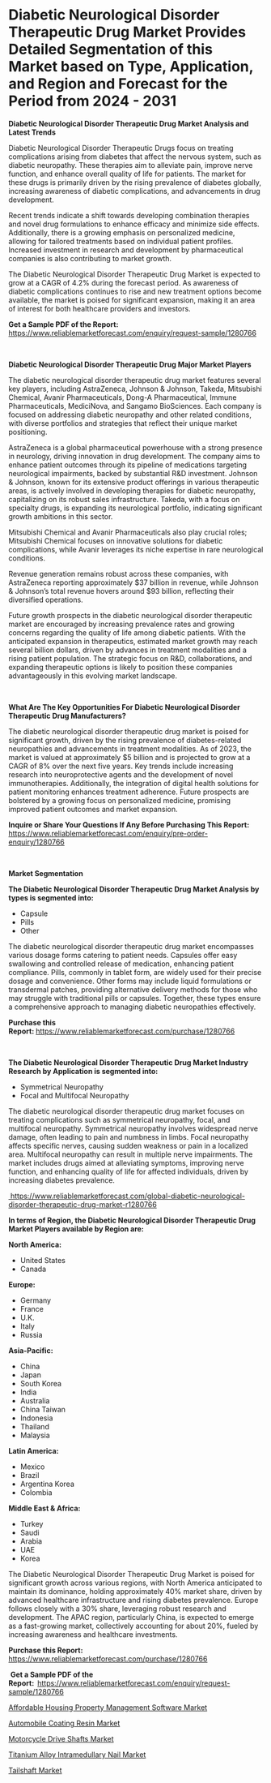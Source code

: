 <p><h1>Diabetic Neurological Disorder Therapeutic Drug Market Provides Detailed Segmentation of this Market based on Type, Application, and Region and Forecast for the Period from 2024 - 2031</h1></p><p><strong>Diabetic Neurological Disorder Therapeutic Drug Market Analysis and Latest Trends</strong></p>
<p><p>Diabetic Neurological Disorder Therapeutic Drugs focus on treating complications arising from diabetes that affect the nervous system, such as diabetic neuropathy. These therapies aim to alleviate pain, improve nerve function, and enhance overall quality of life for patients. The market for these drugs is primarily driven by the rising prevalence of diabetes globally, increasing awareness of diabetic complications, and advancements in drug development.</p><p>Recent trends indicate a shift towards developing combination therapies and novel drug formulations to enhance efficacy and minimize side effects. Additionally, there is a growing emphasis on personalized medicine, allowing for tailored treatments based on individual patient profiles. Increased investment in research and development by pharmaceutical companies is also contributing to market growth.</p><p>The Diabetic Neurological Disorder Therapeutic Drug Market is expected to grow at a CAGR of 4.2% during the forecast period. As awareness of diabetic complications continues to rise and new treatment options become available, the market is poised for significant expansion, making it an area of interest for both healthcare providers and investors.</p></p>
<p><strong>Get a Sample PDF of the Report:&nbsp;</strong> <a href="https://www.reliablemarketforecast.com/enquiry/request-sample/1280766?utm_campaign=1144&utm_medium=2&utm_source=Github&utm_content=ia&utm_term=10122024&utm_id=diabetic-neurological-disorder-therapeutic-drug">https://www.reliablemarketforecast.com/enquiry/request-sample/1280766</a></p>
<p>&nbsp;</p>
<p><strong>Diabetic Neurological Disorder Therapeutic Drug Major Market Players</strong></p>
<p><p>The diabetic neurological disorder therapeutic drug market features several key players, including AstraZeneca, Johnson & Johnson, Takeda, Mitsubishi Chemical, Avanir Pharmaceuticals, Dong-A Pharmaceutical, Immune Pharmaceuticals, MediciNova, and Sangamo BioSciences. Each company is focused on addressing diabetic neuropathy and other related conditions, with diverse portfolios and strategies that reflect their unique market positioning.</p><p>AstraZeneca is a global pharmaceutical powerhouse with a strong presence in neurology, driving innovation in drug development. The company aims to enhance patient outcomes through its pipeline of medications targeting neurological impairments, backed by substantial R&D investment. Johnson & Johnson, known for its extensive product offerings in various therapeutic areas, is actively involved in developing therapies for diabetic neuropathy, capitalizing on its robust sales infrastructure. Takeda, with a focus on specialty drugs, is expanding its neurological portfolio, indicating significant growth ambitions in this sector.</p><p>Mitsubishi Chemical and Avanir Pharmaceuticals also play crucial roles; Mitsubishi Chemical focuses on innovative solutions for diabetic complications, while Avanir leverages its niche expertise in rare neurological conditions. </p><p>Revenue generation remains robust across these companies, with AstraZeneca reporting approximately $37 billion in revenue, while Johnson & Johnson’s total revenue hovers around $93 billion, reflecting their diversified operations. </p><p>Future growth prospects in the diabetic neurological disorder therapeutic market are encouraged by increasing prevalence rates and growing concerns regarding the quality of life among diabetic patients. With the anticipated expansion in therapeutics, estimated market growth may reach several billion dollars, driven by advances in treatment modalities and a rising patient population. The strategic focus on R&D, collaborations, and expanding therapeutic options is likely to position these companies advantageously in this evolving market landscape.</p></p>
<p>&nbsp;</p>
<p><strong>What Are The Key Opportunities For Diabetic Neurological Disorder Therapeutic Drug Manufacturers?</strong></p>
<p><p>The diabetic neurological disorder therapeutic drug market is poised for significant growth, driven by the rising prevalence of diabetes-related neuropathies and advancements in treatment modalities. As of 2023, the market is valued at approximately $5 billion and is projected to grow at a CAGR of 8% over the next five years. Key trends include increasing research into neuroprotective agents and the development of novel immunotherapies. Additionally, the integration of digital health solutions for patient monitoring enhances treatment adherence. Future prospects are bolstered by a growing focus on personalized medicine, promising improved patient outcomes and market expansion.</p></p>
<p><strong>Inquire or Share Your Questions If Any Before Purchasing This Report:</strong> <a href="https://www.reliablemarketforecast.com/enquiry/pre-order-enquiry/1280766?utm_campaign=1144&utm_medium=2&utm_source=Github&utm_content=ia&utm_term=10122024&utm_id=diabetic-neurological-disorder-therapeutic-drug">https://www.reliablemarketforecast.com/enquiry/pre-order-enquiry/1280766</a></p>
<p>&nbsp;</p>
<p><strong>Market Segmentation</strong></p>
<p><strong>The Diabetic Neurological Disorder Therapeutic Drug Market Analysis by types is segmented into:</strong></p>
<p><ul><li>Capsule</li><li>Pills</li><li>Other</li></ul></p>
<p><p>The diabetic neurological disorder therapeutic drug market encompasses various dosage forms catering to patient needs. Capsules offer easy swallowing and controlled release of medication, enhancing patient compliance. Pills, commonly in tablet form, are widely used for their precise dosage and convenience. Other forms may include liquid formulations or transdermal patches, providing alternative delivery methods for those who may struggle with traditional pills or capsules. Together, these types ensure a comprehensive approach to managing diabetic neuropathies effectively.</p></p>
<p><strong>Purchase this Report:&nbsp;</strong><a href="https://www.reliablemarketforecast.com/purchase/1280766?utm_campaign=1144&utm_medium=2&utm_source=Github&utm_content=ia&utm_term=10122024&utm_id=diabetic-neurological-disorder-therapeutic-drug">https://www.reliablemarketforecast.com/purchase/1280766</a></p>
<p>&nbsp;</p>
<p><strong>The Diabetic Neurological Disorder Therapeutic Drug Market Industry Research by Application is segmented into:</strong></p>
<p><ul><li>Symmetrical Neuropathy</li><li>Focal and Multifocal Neuropathy</li></ul></p>
<p><p>The diabetic neurological disorder therapeutic drug market focuses on treating complications such as symmetrical neuropathy, focal, and multifocal neuropathy. Symmetrical neuropathy involves widespread nerve damage, often leading to pain and numbness in limbs. Focal neuropathy affects specific nerves, causing sudden weakness or pain in a localized area. Multifocal neuropathy can result in multiple nerve impairments. The market includes drugs aimed at alleviating symptoms, improving nerve function, and enhancing quality of life for affected individuals, driven by increasing diabetes prevalence.</p></p>
<p><a href="https://www.reliablemarketforecast.com/global-diabetic-neurological-disorder-therapeutic-drug-market-r1280766?utm_campaign=1144&utm_medium=2&utm_source=Github&utm_content=ia&utm_term=10122024&utm_id=diabetic-neurological-disorder-therapeutic-drug">&nbsp;https://www.reliablemarketforecast.com/global-diabetic-neurological-disorder-therapeutic-drug-market-r1280766</a></p>
<p><strong>In terms of Region, the Diabetic Neurological Disorder Therapeutic Drug Market Players available by Region are:</strong></p>
<p>
    <p> <strong> North America: </strong>
        <ul>
            <li>United States</li>
            <li>Canada</li>
        </ul>
        </p> 
    <p> <strong> Europe: </strong>
        <ul>
            <li>Germany</li>
            <li>France</li>
            <li>U.K.</li>
            <li>Italy</li>
            <li>Russia</li>
        </ul>
        </p> 
    <p> <strong> Asia-Pacific: </strong>
        <ul>
            <li>China</li>
            <li>Japan</li>
            <li>South Korea</li>
            <li>India</li>
            <li>Australia</li>
            <li>China Taiwan</li>
            <li>Indonesia</li>
            <li>Thailand</li>
            <li>Malaysia</li>
        </ul>
        </p> 
    <p> <strong> Latin America: </strong>
        <ul>
            <li>Mexico</li>
            <li>Brazil</li>
            <li>Argentina Korea</li>
            <li>Colombia</li>
        </ul>
        </p> 
    <p> <strong> Middle East & Africa: </strong>
        <ul>
            <li>Turkey</li>
            <li>Saudi</li>
            <li>Arabia</li>
            <li>UAE</li>
            <li>Korea</li>
        </ul>
    </p>
    </p>
<p><p>The Diabetic Neurological Disorder Therapeutic Drug Market is poised for significant growth across various regions, with North America anticipated to maintain its dominance, holding approximately 40% market share, driven by advanced healthcare infrastructure and rising diabetes prevalence. Europe follows closely with a 30% share, leveraging robust research and development. The APAC region, particularly China, is expected to emerge as a fast-growing market, collectively accounting for about 20%, fueled by increasing awareness and healthcare investments.</p></p>
<p><strong>Purchase this Report: </strong><a href="https://www.reliablemarketforecast.com/purchase/1280766?utm_campaign=1144&utm_medium=2&utm_source=Github&utm_content=ia&utm_term=10122024&utm_id=diabetic-neurological-disorder-therapeutic-drug">https://www.reliablemarketforecast.com/purchase/1280766</a></p>
<p>&nbsp;<strong>Get a Sample PDF of the Report:&nbsp;&nbsp;</strong><a href="https://www.reliablemarketforecast.com/enquiry/request-sample/1280766?utm_campaign=1144&utm_medium=2&utm_source=Github&utm_content=ia&utm_term=10122024&utm_id=diabetic-neurological-disorder-therapeutic-drug">https://www.reliablemarketforecast.com/enquiry/request-sample/1280766</a></p>
<p><strong></strong></p>
<p><p><a href="https://www.linkedin.com/pulse/thorough-examinati-insightronics-rah0f?utm_campaign=1144&utm_medium=2&utm_source=Github&utm_content=ia&utm_term=10122024&utm_id=diabetic-neurological-disorder-therapeutic-drug">Affordable Housing Property Management Software Market</a></p><p><a href="https://github.com/lashaunm5st/Market-Research-Report-List-1/blob/main/automobile-coating-resin-market.md?utm_campaign=1144&utm_medium=2&utm_source=Github&utm_content=ia&utm_term=10122024&utm_id=diabetic-neurological-disorder-therapeutic-drug">Automobile Coating Resin Market</a></p><p><a href="https://www.linkedin.com/pulse/revenue-demand-motorcycle-drive-shafts-market-projected-146-7lame?utm_campaign=1144&utm_medium=2&utm_source=Github&utm_content=ia&utm_term=10122024&utm_id=diabetic-neurological-disorder-therapeutic-drug">Motorcycle Drive Shafts Market</a></p><p><a href="https://github.com/osbornrdaflalo/Market-Research-Report-List-1/blob/main/titanium-alloy-intramedullary-nail-market.md?utm_campaign=1144&utm_medium=2&utm_source=Github&utm_content=ia&utm_term=10122024&utm_id=diabetic-neurological-disorder-therapeutic-drug">Titanium Alloy Intramedullary Nail Market</a></p><p><a href="https://www.linkedin.com/pulse/tailshaft-market-analysis-size-share-sales-industry-overview-gpeae?utm_campaign=1144&utm_medium=2&utm_source=Github&utm_content=ia&utm_term=10122024&utm_id=diabetic-neurological-disorder-therapeutic-drug">Tailshaft Market</a></p></p>